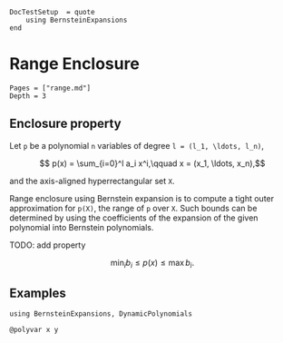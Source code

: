 ```@meta
DocTestSetup  = quote
    using BernsteinExpansions
end
```

# Range Enclosure

```@contents
Pages = ["range.md"]
Depth = 3
```

## Enclosure property

Let ``p`` be a polynomial ``n`` variables of degree ``l = (l_1, \ldots, l_n)``,

```math
    p(x) = \sum_{i=0}^l a_i x^i,\qquad x = (x_1, \ldots, x_n),
```
and the axis-aligned hyperrectangular set ``X``.

Range enclosure using Bernstein expansion is to compute a tight outer approximation
for ``p(X)``, the range of ``p`` over ``X``. Such bounds can be determined by using
the coefficients of the expansion of the given polynomial into Bernstein polynomials.

TODO: add property

```math
    \min_{i} b_i ≤ p(x) ≤ \max b_i.
```

## Examples

```@example range_example
using BernsteinExpansions, DynamicPolynomials

@polyvar x y
```
